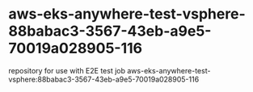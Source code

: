 # aws-eks-anywhere-test-vsphere-88babac3-3567-43eb-a9e5-70019a028905-116
repository for use with E2E test job aws-eks-anywhere-test-vsphere:88babac3-3567-43eb-a9e5-70019a028905-116
